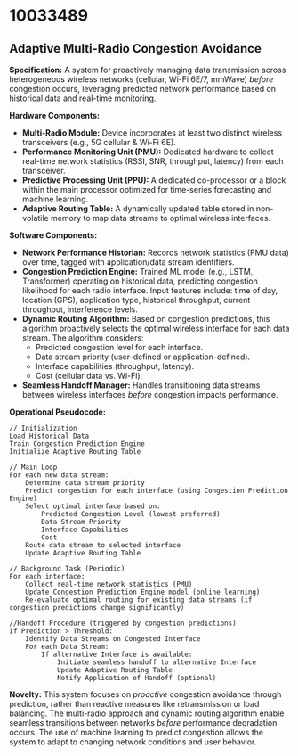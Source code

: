 # 10033489

## Adaptive Multi-Radio Congestion Avoidance

**Specification:** A system for proactively managing data transmission across heterogeneous wireless networks (cellular, Wi-Fi 6E/7, mmWave) *before* congestion occurs, leveraging predicted network performance based on historical data and real-time monitoring.

**Hardware Components:**

*   **Multi-Radio Module:** Device incorporates at least two distinct wireless transceivers (e.g., 5G cellular & Wi-Fi 6E).
*   **Performance Monitoring Unit (PMU):** Dedicated hardware to collect real-time network statistics (RSSI, SNR, throughput, latency) from each transceiver.
*   **Predictive Processing Unit (PPU):**  A dedicated co-processor or a block within the main processor optimized for time-series forecasting and machine learning.
*   **Adaptive Routing Table:** A dynamically updated table stored in non-volatile memory to map data streams to optimal wireless interfaces.

**Software Components:**

*   **Network Performance Historian:** Records network statistics (PMU data) over time, tagged with application/data stream identifiers.
*   **Congestion Prediction Engine:** Trained ML model (e.g., LSTM, Transformer) operating on historical data, predicting congestion likelihood for each radio interface. Input features include: time of day, location (GPS), application type, historical throughput, current throughput, interference levels.
*   **Dynamic Routing Algorithm:** Based on congestion predictions, this algorithm proactively selects the optimal wireless interface for each data stream. The algorithm considers:
    *   Predicted congestion level for each interface.
    *   Data stream priority (user-defined or application-defined).
    *   Interface capabilities (throughput, latency).
    *   Cost (cellular data vs. Wi-Fi).
*   **Seamless Handoff Manager:**  Handles transitioning data streams between wireless interfaces *before* congestion impacts performance.

**Operational Pseudocode:**

```
// Initialization
Load Historical Data
Train Congestion Prediction Engine
Initialize Adaptive Routing Table

// Main Loop
For each new data stream:
    Determine data stream priority
    Predict congestion for each interface (using Congestion Prediction Engine)
    Select optimal interface based on:
        Predicted Congestion Level (lowest preferred)
        Data Stream Priority
        Interface Capabilities
        Cost
    Route data stream to selected interface
    Update Adaptive Routing Table

// Background Task (Periodic)
For each interface:
    Collect real-time network statistics (PMU)
    Update Congestion Prediction Engine model (online learning)
    Re-evaluate optimal routing for existing data streams (if congestion predictions change significantly)

//Handoff Procedure (triggered by congestion predictions)
If Prediction > Threshold:
    Identify Data Streams on Congested Interface
    For each Data Stream:
        If alternative Interface is available:
            Initiate seamless handoff to alternative Interface
            Update Adaptive Routing Table
            Notify Application of Handoff (optional)
```

**Novelty:**  This system focuses on *proactive* congestion avoidance through prediction, rather than reactive measures like retransmission or load balancing.  The multi-radio approach and dynamic routing algorithm enable seamless transitions between networks *before* performance degradation occurs. The use of machine learning to predict congestion allows the system to adapt to changing network conditions and user behavior.